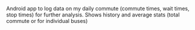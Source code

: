 Android app to log data on my daily commute (commute times, wait times, stop times) for further analysis.
Shows history and average stats (total commute or for individual buses)
